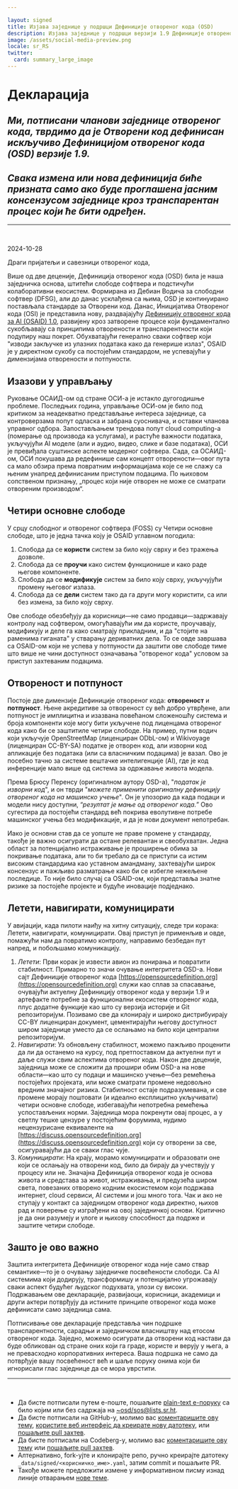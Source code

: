 ```yaml
---

layout: signed
title: Изјава заједнице у подршци Дефиниције отвореног кода (OSD)
description: Изјава заједнице у подршци верзији 1.9 Дефиниције отвореног кода (OSD)
image: /assets/social-media-preview.png
locale: sr_RS
twitter:
  card: summary_large_image
---
```


# **Декларација**

## *Ми, потписани чланови заједнице отвореног кода, тврдимо да је Отворени код дефинисан искључиво Дефиницијом отвореног кода (OSD) верзије 1.9.*

## *Свака измена или нова дефиниција биће призната само ако буде проглашена јасним консензусом заједнице кроз транспарентан процес који ће бити одређен.*

---
<br>

2024-10-28

Драги пријатељи и савезници отвореног кода,

Више од две деценије, Дефиниција отвореног кода (OSD) била је наша заједничка основа, штитећи слободе софтвера и подстичући колаборативни екосистем. Формирана из Дебиан Водича за слободни софтвер (DFSG), али до данас усклађена са њима, OSD је континуирано постављала стандарде за Отворени код. Данас, Иницијатива Отвореног кода (OSI) је представила нову, раздвајајућу [Дефиницију отвореног кода за AI (OSAID) 1.0](https://opensource.org/ai/open-source-ai-definition), развијену кроз затворене процесе који фундаментално сукобљавају са принципима отворености и транспарентности који подупиру наш покрет. Обухватајући генерално сваки софтвер који "изводи закључке из улазних података како да генерише излаз", OSAID је у директном сукобу са постојећим стандардом, не успевајући у димензијама отворености и потпуности.

## Изазови у управљању

Руковање ОСАИД-ом од стране ОСИ-а је истакло дугогодишње проблеме. Последњих година, управљање ОСИ-ом је било под критиком за неадекватно представљање интереса заједнице, са контроверзама попут одласка и забрана суоснивача, и оставки чланова управног одбора. Запостављањем трендова попут cloud computing-а (померање од производа ка услугама), и растуће важности података, укључујући AI моделе (али и аудио, видео, слике и базе података), ОСИ је превиђала суштинске аспекте модерног софтвера. Сада, са ОСАИД-ом, ОСИ покушава да редефинише сам концепт отворености—овог пута са мало обзира према повратним информацијама које се не слажу са њеним унапред дефинисаним приступом подацима. По њиховом сопственом признању, „процес који није отворен не може се сматрати отвореним производом“.

## Четири основне слободе

У срцу слободног и отвореног софтвера (FOSS) су Четири основне слободе, што је једна тачка коју је OSAID углавном погодила:

1.	Слобода да се **користи** систем за било коју сврху и без тражења дозволе.
2.	Слобода да се **проучи** како систем функционише и како раде његове компоненте.
3.	Слобода да се **модификује** систем за било коју сврху, укључујући промену његовог излаза.
4.	Слобода да се **дели** систем тако да га други могу користити, са или без измена, за било коју сврху.

Ове слободе обезбеђују да корисници—не само продавци—задржавају контролу над софтвером, омогућавајући им да користе, проучавају, модификују и деле га како сматрају прикладним, и да "стојите на раменима гиганата" у стварању дериватних дела. То се овде завршава са OSAID-ом који не успева у потпуности да заштити ове слободе тиме што више не чини доступност означавања "отвореног кода" условом за приступ захтеваним подацима.

## Отвореност и потпуност

Постоје две димензије Дефиниције отвореног кода: **отвореност** и **потпуност**. Њене акредитиве за отвореност су већ добро утврђене, али потпуност је имплицитна и изазвана повећаном сложеношћу система и броја компоненти које могу бити укључене под лиценцама отвореног кода како би се заштитиле четири слободе. На пример, путни водич који укључује OpenStreetMap (лиценциран ODbL-ом) и Wikivoyage (лиценциран CC-BY-SA) податке је отворен код, али изворни код апликације без података (или са власничким подацима) је вазал. Ово је посебно тачно за системе вештачке интелигенције (AI), где је код инференције мало више од система за одржавање живота модела.

Према Брюсу Перенсу (оригиналном аутору OSD-а), "*податак је изворни код*", и он тврди "*можете применити оригиналну дефиницију отвореног кода на машинско учење*". Он је упозорио да када подаци и модели нису доступни, “*резултат је мање од отвореног кода.*” Ово сугестира да постојећи стандард већ покрива еволутивне потребе машинског учења без модификације, и да је нови документ непотребан.

Иако је основни став да се уопште не праве промене у стандарду, такође је важно осигурати да остане релевантан и свеобухватан. Једна област за потенцијално истраживање је проширење обима за покривање података, али то би требало да се приступи са истим високим стандардима као уставном амандману, захтевајући широк консензус и пажљиво разматрање како би се избегле нежељене последице. То није било случај са OSAID-ом, који представља знатне ризике за постојеће пројекте и будуће иновације подједнако.

## Летети, навигирати, комуницирати

У авијацији, када пилоти наиђу на хитну ситуацију, следе три корака: Летети, навигирати, комуницирати. Овај приступ је применљив и овде, помажући нам да повратимо контролу, направимо безбедан пут напред, и побољшамо комуникацију.

1.	*Летети*: Први корак је извести авион из понирања и повратити стабилност. Примарно то значи очување интегритета OSD-а. Нови сајт Дефиниције отвореног кода [https://opensourcedefinition.org](https://opensourcedefinition.org) служи као сплав за спасавање, очувајући актуелну Дефиницију отвореног кода у верзији 1.9 и артефакте потребне за функционални екосистем отвореног кода, плус додатне функције као што су верзија историје и Git репозиторијум. Позивамо све да клонирају и широко дистрибуирају CC-BY лиценциран документ, цементирајући његову доступност широм заједнице уместо да се ослањамо на било који централни репозиторијум.
2.	*Навигирати*: Уз обновљену стабилност, можемо пажљиво проценити да ли да останемо на курсу, под претпоставком да актуелни пут и даље служи свим аспектима отвореног кода. Након две деценије, заједница може се сложити да прошири обим OSD-а на нове области—као што су подаци и машинско учење—без ремећења постојећих пројеката, или може сматрати промене недовољно вредним значајног ризика. Стабилност остаје подразумевана, и све промене морају поштовати (и идеално експлицитно укључивати) четири основне слободе, избегавајући непотребна ремећења успостављених норми. Заједница мора покренути овај процес, а у светлу тешке цензуре у постојећим форумима, нудимо нецензурисане еквиваленте на [https://discuss.opensourcedefinition.org](https://discuss.opensourcedefinition.org) који су отворени за све, осигуравајући да се сваки глас чује.
3.	*Комуницирати*: На крају, морамо комуницирати и образовати оне који се ослањају на отворени код, било да бирају да учествују у процесу или не. Значајна Дефиниција отвореног кода је основа живота и средстава за живот, истраживања, и предузећа широм света, повезаних отворено кодним екосистемом који подржава интернет, cloud сервиси, AI системи и још много тога. Чак и ако не ступају у контакт са заједницом отвореног кода директно, њихов рад и поверење су изграђени на овој заједничкој основи. Критично је да они разумеју и улоге и њихову способност да подрже и заштите четири слободе.

## Зашто је ово важно

Заштита интегритета Дефиниције отвореног кода није само ствар семантике—то је о очувању заједничке посвећености слободи. Са AI системима који додирују, трансформишу и потенцијално угрожавају сваки аспект будућег људског подухвата, улози су високи. Подржавањем ове декларације, развијаоци, корисници, академици и други актери потврђују да истините принципе отвореног кода може дефинисати само заједница сама.

Потписивање ове декларације представља чин подршке транспарентности, сарадњи и заједничком власништву над етосом отвореног кода. Заједно, можемо осигурати да отворени код настави да буде обликован од стране оних који га граде, користе и верују у њега, а не превасходно корпоративних интереса. Ваша подршка не само да потврђује вашу посвећеност већ и шаље поруку онима који би игнорисали глас заједнице да се мора уврстити.

---
<br>

- Да бисте потписали путем е-поште, пошаљите [plain-text е-поруку](https://useplaintext.email/) са било којим или без садржаја на [~osd/sos@lists.sr.ht](mailto:~osd/sos@lists.sr.ht).
- Да бисте потписали на GitHub-у, молимо вас [коментаришите ову тему](https://github.com/OpenSourceDefinition/SaveOpenSource/issues/1), [користите веб интерфејс да креирате нову датотеку](https://github.com/OpenSourceDefinition/SaveOpenSource/new/master/_data/signed), или [пошаљите pull захтев](https://github.com/OpenSourceDefinition/SaveOpenSource/pulls).
- Да бисте потписали на Codeberg-у, молимо вас [коментаришите ову тему](https://codeberg.org/osd/sos/issues/1) или [пошаљите pull захтев](https://codeberg.org/osd/sos/pulls).
- Алтернативно, fork-ујте и клонирајте репо, ручно креирајте датотеку `_data/signed/<корисничко_име>.yaml`, затим commit и пошаљите PR.
- Такође можете предложити измене у информативном писму изнад линије отварањем [нове теме](https://codeberg.org/osd/sos/issues).

